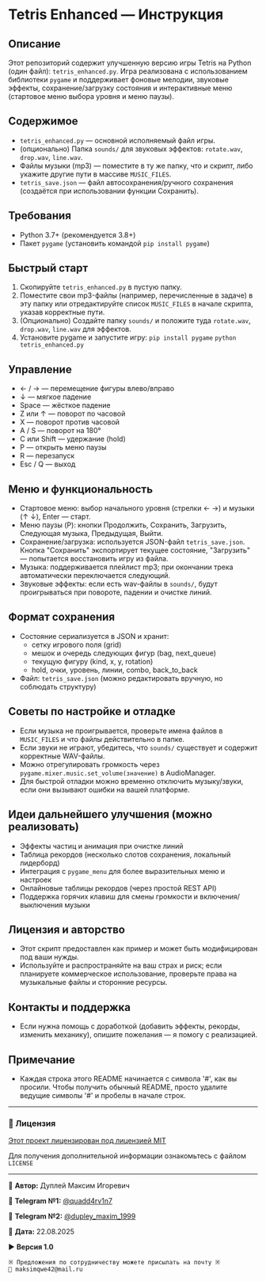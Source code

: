 # Tetris Enhanced — Инструкция

## Описание

Этот репозиторий содержит улучшенную версию игры Tetris на Python (один файл): `tetris_enhanced.py`.
Игра реализована с использованием библиотеки `pygame` и поддерживает фоновые мелодии, звуковые эффекты,
сохранение/загрузку состояния и интерактивные меню (стартовое меню выбора уровня и меню паузы).

## Содержимое

- `tetris_enhanced.py` — основной исполняемый файл игры.
- (опционально) Папка `sounds/` для звуковых эффектов: `rotate.wav`, `drop.wav`, `line.wav`.
- Файлы музыки (mp3) — поместите в ту же папку, что и скрипт, либо укажите другие пути в массиве `MUSIC_FILES`.
- `tetris_save.json` — файл автосохранения/ручного сохранения (создаётся при использовании функции Сохранить).

## Требования

- Python 3.7+ (рекомендуется 3.8+)
- Пакет `pygame` (установить командой `pip install pygame`)

## Быстрый старт

1. Скопируйте `tetris_enhanced.py` в пустую папку.
2. Поместите свои mp3-файлы (например, перечисленные в задаче) в эту папку или отредактируйте
   список `MUSIC_FILES` в начале скрипта, указав корректные пути.
3. (Опционально) Создайте папку `sounds/` и положите туда `rotate.wav`, `drop.wav`, `line.wav` для эффектов.
4. Установите pygame и запустите игру:
   `pip install pygame`
   `python tetris_enhanced.py`

## Управление

- ← / → — перемещение фигуры влево/вправо
- ↓ — мягкое падение
- Space — жёсткое падение
- Z или ↑ — поворот по часовой
- X — поворот против часовой
- A / S — поворот на 180°
- C или Shift — удержание (hold)
- P — открыть меню паузы
- R — перезапуск
- Esc / Q — выход

## Меню и функциональность

- Стартовое меню: выбор начального уровня (стрелки ← →) и музыки (↑ ↓), Enter — старт.
- Меню паузы (P): кнопки Продолжить, Сохранить, Загрузить, Следующая музыка, Предыдущая, Выйти.
- Сохранение/загрузка: используется JSON-файл `tetris_save.json`. Кнопка "Сохранить" экспортирует
  текущее состояние, "Загрузить" — попытается восстановить игру из файла.
- Музыка: поддерживается плейлист mp3; при окончании трека автоматически переключается следующий.
- Звуковые эффекты: если есть wav-файлы в `sounds/`, будут проигрываться при повороте, падении и очистке линий.

## Формат сохранения

- Состояние сериализуется в JSON и хранит:
  * сетку игрового поля (grid)
  * мешок и очередь следующих фигур (bag, next_queue)
  * текущую фигуру (kind, x, y, rotation)
  * hold, очки, уровень, линии, combo, back_to_back
- Файл: `tetris_save.json` (можно редактировать вручную, но соблюдать структуру)

## Советы по настройке и отладке

- Если музыка не проигрывается, проверьте имена файлов в `MUSIC_FILES` и что файлы действительно в папке.
- Если звуки не играют, убедитесь, что `sounds/` существует и содержит корректные WAV-файлы.
- Можно отрегулировать громкость через `pygame.mixer.music.set_volume(значение)` в AudioManager.
- Для быстрой отладки можно временно отключить музыку/звуки, если они вызывают ошибки на вашей платформе.

## Идеи дальнейшего улучшения (можно реализовать)

- Эффекты частиц и анимация при очистке линий
- Таблица рекордов (несколько слотов сохранения, локальный лидерборд)
- Интеграция с `pygame_menu` для более выразительных меню и настроек
- Онлайновые таблицы рекордов (через простой REST API)
- Поддержка горячих клавиш для смены громкости и включения/выключения музыки

## Лицензия и авторство

- Этот скрипт предоставлен как пример и может быть модифицирован под ваши нужды.
- Используйте и распространяйте на ваш страх и риск; если планируете коммерческое использование, проверьте права на музыкальные файлы и сторонние ресурсы.

## Контакты и поддержка

- Если нужна помощь с доработкой (добавить эффекты, рекорды, изменить механику), опишите пожелания
  — я помогу с реализацией.

## Примечание

- Каждая строка этого README начинается с символа '#', как вы просили. Чтобы получить обычный README, просто удалите ведущие символы '#' и пробелы в начале строк.

---

### 📄 Лицензия

[Этот проект лицензирован под лицензией MIT](LICENCE)

Для получения дополнительной информации ознакомьтесь с файлом `LICENSE`

---

💼 **Автор:** Дуплей Максим Игоревич

📲 **Telegram №1:** [@quadd4rv1n7](https://t.me/quadd4rv1n7)

📲 **Telegram №2:** [@dupley_maxim_1999](https://t.me/dupley_maxim_1999)

📅 **Дата:** 22.08.2025

▶️ **Версия 1.0**

```textline
※ Предложения по сотрудничеству можете присылать на почту ※
📧 maksimqwe42@mail.ru
```
